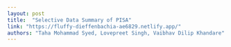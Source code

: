 ```yaml
---
layout: post
title:  "Selective Data Summary of PISA"
link: "https://fluffy-dieffenbachia-ae6829.netlify.app/"
authors: "Taha Mohammad Syed, Lovepreet Singh, Vaibhav Dilip Khandare"
---
```

